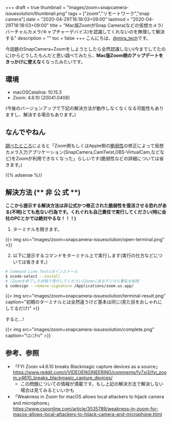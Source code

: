 +++
draft = true
thumbnail = "images/zoom+snapcamera-issuesolution/thumbnail.png"
tags = ["zoom","リモートワーク","snap camera"]
date = "2020-04-29T16:18:03+09:00"
lastmod = "2020-04-29T16:18:03+09:00"
title = "Mac版ZoomがSnap Camera(などの仮想カメラ/バーチャルカメラ/キャプチャーデバイス)を認識してくれないのを無理して解決する"
description = ""
toc = false
+++
こんにちは、[@mira_tech](https://twitter.com/mira_tech)です。

今話題のSnapCamera+Zoomをしようとしたら全然認識しない(今までしてたのに)からどうしたもんだと思い調べてみたら、**Mac版Zoom側のアップデートをきっかけに使えなく**なったみたいです。
## 環境
- macOSCatalina: 10.15.3
- Zoom: 4.6.10 (20041.0408)

(今後のバージョンアップで下記の解決方法が動作しなくなくなる可能性もありますし、解決する場合もあります。)
## なんでやねん
[調べたところ](https://www.reddit.com/r/VIDEOENGINEERING/comments/fy7xi3/fyi_zoom_v4610_breaks_blackmagic_capture_devices/)によると「Zoom側もしくはApple側の[脆弱性](https://www.csoonline.com/article/3535789/weakness-in-zoom-for-macos-allows-local-attackers-to-hijack-camera-and-microphone.html)の修正によって仮想カメラ入力アプリケーション(SnapCamera,CamTwist,OBS-VirtualCam,などなど)をZoomが利用できなくなった」らしいです(脆弱性などの詳細については省きます。)

{{% adsense %}}
## 解決方法 (** 非 公 式 **) 
**ここから提示する解決方法は非公式かつ修正された脆弱性を復活させる恐れがある(不明)とても危ない行為です。くれぐれも自己責任で実行してください(特に会社のPCとかでは絶対やるな！！！)**
1. ターミナルを開きます。

{{< img src="images/zoom+snapcamera-issuesolution/open-terminal.png" >}}

2. 以下に提示するコマンドをターミナル上で実行します(実行の仕方などについては省きます。)
```bash
# Command Line Toolsをインストール
$ xcode-select --install
# (Zoomを終了した状態で実行してください)Zoomにあるデジタル署名を削除
$ codesign --remove-signature /Applications/zoom.us.app/
```
{{< img src="images/zoom+snapcamera-issuesolution/terminal-result.png" caption="初期のターミナルとは全然違うけど基本は同じ(見た目をおしゃれにしてるだけ)" >}}

すると...!

{{< img src="images/zoom+snapcamera-issuesolution/complete.png" caption="\ｺﾝﾆﾁﾊ/" >}}

## 参考、参照
- 「FYI Zoom v4.6.10 breaks Blackmagic capture devices as a source」 https://www.reddit.com/r/VIDEOENGINEERING/comments/fy7xi3/fyi_zoom_v4610_breaks_blackmagic_capture_devices/
    - この問題についての情報が満載です。もし上記の解決方法で解決しない場合は見てみるといいかも
- 「Weakness in Zoom for macOS allows local attackers to hijack camera and microphone」 https://www.csoonline.com/article/3535789/weakness-in-zoom-for-macos-allows-local-attackers-to-hijack-camera-and-microphone.html

